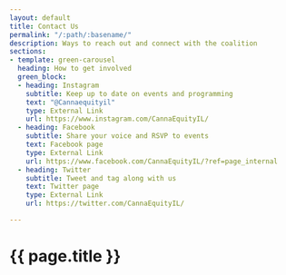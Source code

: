 ```yaml
---
layout: default
title: Contact Us
permalink: "/:path/:basename/"
description: Ways to reach out and connect with the coalition
sections:
- template: green-carousel
  heading: How to get involved
  green_block:
  - heading: Instagram
    subtitle: Keep up to date on events and programming
    text: "@Cannaequityil"
    type: External Link
    url: https://www.instagram.com/CannaEquityIL/
  - heading: Facebook
    subtitle: Share your voice and RSVP to events
    text: Facebook page
    type: External Link
    url: https://www.facebook.com/CannaEquityIL/?ref=page_internal
  - heading: Twitter
    subtitle: Tweet and tag along with us
    text: Twitter page
    type: External Link
    url: https://twitter.com/CannaEquityIL/

---
```

<main class="container">
  <h1>{{ page.title }}</h1>
</main>